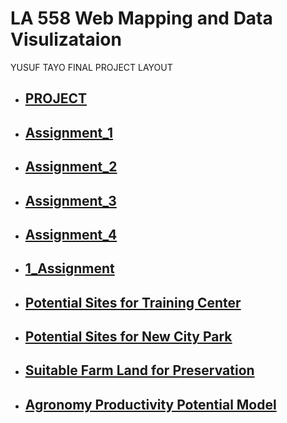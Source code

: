 
# LA 558 Web Mapping and Data Visulizataion
<html>
<body>


<p>YUSUF TAYO FINAL PROJECT LAYOUT</p>


 - <h2><a href="https://tayoyusuf.github.io/LA558_2022_YUSUF/web/project.html">PROJECT</a></h2>
 
 
- <h2><a href="https://tayoyusuf.github.io/LA558_2022_YUSUF/web/assignment1.html">Assignment_1</a></h2>
 
 
- <h2><a href="https://tayoyusuf.github.io/LA558_2022_YUSUF/web/Assignment2b.html">Assignment_2</a></h2>  
 
 
- <h2><a href="https://tayoyusuf.github.io/LA558_2022_YUSUF/web/Assignment_3/assignment3.html">Assignment_3</a></h2>
 
 - <h2><a href="https://tayoyusuf.github.io/LA558_2022_YUSUF/web/Assignment4.html">Assignment_4</a></h2>
 
- <h2><a href="https://tayoyusuf.github.io/LA558_2022_YUSUF/web/552_ASS_4.pdf">1_Assignment</a></h2>

 - <h2><a href="https://tayoyusuf.github.io/LA558_2022_YUSUF/web/TAYO_0328.pdf">Potential Sites for Training Center</a></h2>

 - <h2><a href="https://tayoyusuf.github.io/LA558_2022_YUSUF/web/TAYO_0411.pdf">Potential Sites for New City Park</a></h2>

  - <h2><a href="https://tayoyusuf.github.io/LA558_2022_YUSUF/web/TAYO_0413.pdf">Suitable Farm Land for Preservation</a></h2>
 
 - <h2><a href="https://tayoyusuf.github.io/LA558_2022_YUSUF/web/Tayo_0418.pdf">Agronomy Productivity Potential Model</a></h2>
 
 
